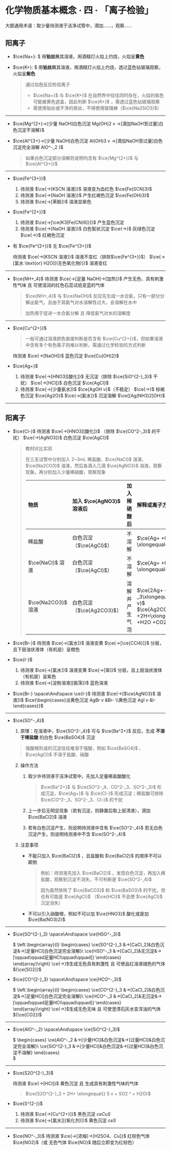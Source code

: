 # 化学物质基本概念 · 四 · 「离子检验」

大题通用术语：取少量待测液于洁净试管中，滴加……，观察……

## 阳离子

- $\ce{Na+}: $ 用**铂丝**蘸其溶液，用酒精灯火焰上灼烧，火焰呈**黄色**

- $\ce{K+}: $ 用**铂丝**蘸其溶液，用酒精灯火焰上灼烧，透过蓝色钻玻璃观察，火焰呈**紫色**

  > 通过焰色反应检验离子
  >
  > - $\ce{Na+}$ 与 $\ce{K+}$ 在自然界中往往同时存在，火焰的紫色可能被黄色遮盖，因此判断 $\ce{K+}$ ，需透过蓝色钻玻璃观察
  > - 需使用铂丝或干净的铁丝，不得使用玻璃棒（$\ce{Na2SiO3}$）

---

- $\ce{Mg^{2+}->[少量 NaOH]白色沉淀 Mg(OH)2  v ->[滴加NaOH至过量]白色沉淀不溶解}$

- $\ce{Al^{3+}->[少量 NaOH]白色沉淀 Al(OH)3  v ->[滴加NaOH至过量]白色沉淀完全溶解 AlO^-_2 }$

  > 如果白色沉淀部分溶解则说明均含有 $\ce{Mg^{2+}}$ 与 $\ce{Al^{3+}}$ 

---

- $\ce{Fe^{3+}}$
  
  1. 待测液 $\ce{->[KSCN 溶液]}$ 溶液变为血红色 $\ce{Fe(SCN)3}$
  2. 待测液 $\ce{->[NaOH 溶液]}$ 产生红褐色沉淀 $\ce{Fe(OH)3}$
  3. 待测液 $\ce{->[苯酚]}$ 溶液显紫色
  
- $\ce{Fe^{2+}}$

  1. 待测液 $\ce{->[\ce{K3[Fe(CN)6]}]}$ 产生蓝色沉淀
  2. 待测液 $\ce{->[NaOH 溶液]}$ 白色絮状沉淀 $\ce{->}$ 灰绿色沉淀 $\ce{->}$ 红褐色沉淀
  
- 有 $\ce{Fe^{2+}}$ 无 $\ce{Fe^{3+}}$

  待测液 $\ce{->[KSCN 溶液]}$ 溶液不变红（排除$\ce{Fe^{3+}}$） $\ce{->[氯水 \text{or} H2O][(无色氧化物)]}$ 溶液变红
  
---

- $\ce{NH+_4}$
  待测液 $\ce{->[足量 NaOH]->[加热]}$ 产生无色、具有刺激性气味 且 可使湿润的红色石蕊试纸变蓝的气体 
  
  > $\ce{NH+_4}$ 与 $\ce{NaOH}$ 反应先生成一水合氨，只有一部分分解出氨气，且由于其氨气对水溶解性过大，会溶解在水中
  >
  > 加热用于促进一水合氨分解 且 降低氨气对水的溶解度

---

- $\ce{Cu^{2+}}$
  > 一般可通过溶液颜色直接判断是否含有 $\ce{Cu^{2+}}$，但如果溶液中含有多个有色离子则难以判断，需通过化学检验的方式判断
  
  待测液 $\ce{->[NaOH]}$ 蓝色沉淀 $\ce{Cu(OH)2}$

- $\ce{Ag+}$
  
  1. 待测液 $\ce{->[HNO3][酸化]}$ 无沉淀（排除 $\ce{SiO^{2-}_3}$ 干扰） $\ce{->[HCl]}$ 白色沉淀 $\ce{AgCl}$
  2. 待测液 $\ce{->[少量氨水]}$ $\ce{AgOH v}$（不稳定） $\ce{->}$ 棕褐色沉淀 $\ce{Ag2O}$ $\ce{->[氨水]}$ 沉淀溶解 $\ce{[Ag(NH3)2]OH}$

---

## 阳离子

- $\ce{Cl-}$
  待测液 $\ce{->[HNO3][酸化]}$ （排除 $\ce{CO^2-_3}$ 的干扰） $\ce{->[AgNO3]}$ 白色沉淀 $\ce{AgCl}$
  
  > 教材对比实验
  >
  > 在三支试管中分别加入 2~3mL 稀盐酸、$\ce{NaCl}$ 溶液、$\ce{Na2CO3}$ 溶液，然后各滴入几滴 $\ce{AgNO3}$ 溶液，观察现象。再分别加入少量稀硝酸，观察现象
  >
  > | 物质               | 加入 $\ce{AgNO3}$ 溶液后  | 加入稀硝酸后   | 解释或离子方程式                                             |
  > | :----------------- | :------------------------ | :------------- | :----------------------------------------------------------- |
  > | 稀盐酸             | 白色沉淀（$\ce{AgCl}$）   | 不溶解         | $\ce{Ag+ +Cl- \xlongequal{}AgCl v}$                          |
  > | $\ce{NaCl}$ 溶液   | 白色沉淀（$\ce{AgCl}$）   | 不溶解         | $\ce{Ag+ +Cl- \xlongequal{}AgCl v}$                          |
  > | $\ce{Na2CO3}$ 溶液 | 白色沉淀（$\ce{Ag2CO3}$） | 溶解并产生气泡 | $\ce{2Ag+ +CO^2-_3\xlongequal{}Ag2CO3 v}$<br>$\ce{Ag2CO3 +2H+\xlongequal{}2Ag+ +H2O +CO2 ^}$ |

- $\ce{Br-}$
  待测液 $\ce{->[氯水]}$ 溶液变黄 $\ce{->[\ce{CCl4}]}$ 分层，且下层油状液体（有机层）呈橙色

- $\ce{I-}$
  1. 待测液 $\ce{->[氯水]}$ 溶液变黄 $\ce{->[笨]}$ 分层，且上层油状液体（有机层）呈紫色
  2. 待测液 $\ce{->[淀粉溶液][振荡]}$ 蓝色溶液 

- $\ce{Br-} \space\And\space \ce{I-}$ 
  待测液 $\ce{->[$\ce{AgNO3}$ 溶液]}$ $\ce{\begin{cases}淡黄色沉淀 AgBr v &Br- \\黄色沉淀 AgI v &I- \end{cases}}$

---

- $\ce{SO^-_4}$
  1. 原理：在溶液中，$\ce{SO^2-_4}$ 可与 $\ce{Ba^2+}$ 反应，生成 **不溶于稀盐酸** 的白色 $\ce{BaSO4}$ 沉淀

   > 强酸根形成的沉淀往往难溶于强酸，例如 $\ce{BaSO4}$ 、 $\ce{AgCl}$ 不溶于盐酸、硝酸

  2. 操作方法

     1. 取少许待测液于洁净试管中，先加入足量稀盐酸酸化

        > $\ce{Ba^2+}$ 与 $\ce{SO^2-_4、CO^2-_3、SO^2-_3}$ 形成沉淀，$\ce{Ag+}$ 与 $\ce{Cl-}$ 形成沉淀；稀盐酸可排除 $\ce{CO^2-_3、SO^2-_3、Cl-}$ 的干扰

     2. 上一步后无明显现象（若有沉淀，则静置后取上层清液），滴加 $\ce{BaCl2}$ 溶液

     3. 若有白色沉淀产生，则说明待测液中含有 $\ce{SO^2-_4}$ 
     若无白色沉淀产生，则说明待测液中不含 $\ce{SO^2-_4}$ 
     
  3. 注意事项
  
     - 不能只加入 $\ce{BaCl2}$ ，且盐酸和 $\ce{BaCl2}$ 的顺序不可以颠倒
  
       > 例如：待测液先加入 $\ce{BaCl2}$ ，发现白色沉淀，再加入稀盐酸，观察到沉淀不消失，不可判断是 $\ce{SO^2-_4}$ 
       >
       > 因为虽然排除了 $\ce{BaCO3}$ 和 $\ce{BaSO3}$ 的干扰，但也有可能是 $\ce{AgCl}$ （$\ce{HCl}$ 不会使 $\ce{AgCl}$ 沉淀消失）
  
     - 不可以引入硝酸根，例如不可以加 $\ce{HNO3}$ 酸化或是加 $\ce{Ba(NO3)2}$ 

---

- $\ce{SO^{2-}_3} \space\And\space \ce{HSO^-_3}$ 

  $
  \left.\begin{array}{l}
  \begin{cases}
  \ce{SO^{2-}_3 &->[CaCl_2]&白色沉淀&->[足量HCl]白色沉淀完全溶解}\\
  \ce{HSO^-_3 &->[CaCl_2]&无沉淀&->[\qquad\qquad足量HCl\qquad\qquad]}
  \end{cases}\
  \end{array}\right\}
  \ce{->}$生成无色具有刺激性 且 可使品红溶液褪色的气体 $(\ce{SO2})$

- $\ce{CO^{2-}_3} \space\And\space \ce{HCO^-_3}$ 

  $
  \left.\begin{array}{l}
  \begin{cases}
  \ce{CO^{2-}_3 &->[CaCl_2]&白色沉淀&->[足量HCl]白色沉淀完全溶解}\\
  \ce{HCO^-_3 &->[CaCl_2]&无沉淀&->[\qquad\qquad足量HCl\qquad\qquad]}
  \end{cases}\
  \end{array}\right\}
  \ce{->}$生成无色无味 且 可使澄清石灰水变浑浊的气体 $(\ce{CO2})$

---

- $\ce{AlO^-_2} \space\And\space \ce{SiO^{2-}_3}$ 

  $
  \begin{cases}
  \ce{AlO^-_2 &->[少量HCl]&白色沉淀&->[过量HCl]&白色沉淀完全溶解}\\
  \ce{SiO^{2-}_3 &->[少量HCl]&白色沉淀&->[过量HCl]&白色沉淀不溶解}
  \end{cases}\
  $

---

- $\ce{S2O^{2-}_3}$
  
  待测液 $\ce{->[HCl]}$ 黄色沉淀 且 生成具有刺激性气味的气体
  
  > $\ce{S2O^{2-}_3 + 2H+ \xlongequal{} S v + SO2 ^ + H2O}$
  
- $\ce{S^{2-}}$
  1. 待测液 $\ce{->[Cu^{2+}]}$ 黑色沉淀 $ce{CuS}$
  2. 待测液 $\ce{->[氯水][(氧化剂)]}$ 黄色沉淀 $ce{S}$

---

- $\ce{NO^-_3}$
  待测液 $\ce{->[浓缩]->[H2SO4、Cu]}$ 红棕色气体 $\ce{NO2}$（或 无色气体 $\ce{NO}$ 随后立即变为红棕色）


